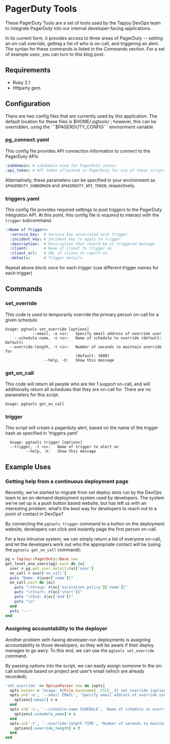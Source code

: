 PagerDuty Tools
===

These PagerDuty Tools are a set of tools used by the Tapjoy DevOps team to integrate PagerDuty into our internal developer-facing applications.

In its current form, it provides access to three areas of PagerDuty -- setting an on-call override, getting a list of who is on-call, and triggering an alert.  The syntax for these commands is listed in the Commands section.  For a set of example uses, you can turn to this blog post:  <Insert Blog Post Here>

## Requirements
* Ruby 2.1
* Httparty gem

## Configuration

There are two config files that are currently used by this application.  The default location for these files is $HOME/.pgtools/ ; however, this can be overridden, using the ```$PAGERDUTY_CONFIG``` environment variable

### pg_connect.yaml

This config file provides API connection information to connect to the PagerDuty APIs

```yaml
:subdomain: # subdomain used for PagerDuty access
:api_token: # API token allocated in PagerDuty for use of these scripts
```

Alternatively, these parameters can be specified in your environment as ```$PAGERDUTY_SUBDOMAIN``` and ```$PAGERDUTY_API_TOKEN```, respectively.

### triggers.yaml

This config file provides required settings to post triggers to the PagerDuty integration API.  At this point, this config file is *required* to interact with the `trigger` subcommand.

```yaml
:<Name of Trigger>:
  :service_key:  # Service key associated with Trigger
  :incident_key: # Incident key to apply to trigger
  :description:  # Description that should be in triggered message
  :client:       # Name of client to trigger on
  :client_url:   # URL of client to report on
  :details:      # Trigger details
```

Repeat above block once for each trigger (use different trigger names for each trigger)

## Commands
### set_override

This code is used to temporarily override the primary person on-call for a given schedule.

```
Usage: pgtools set_override [options]
            --email, -e <s>:   Specify email address of override user
    --schedule-name, -n <s>:   Name of schedule to override (default: Default)
  --override-length, -t <i>:   Number of seconds to maintain override for
                               (default: 3600)
                 --help, -h:   Show this message
```

### get_on_call

This code will return all people who are tier 1 support on-call, and will additionally return
all schedules that they are on-call for.  There are no parameters for this script.

```
Usage: pgtools get_on_call
```

### trigger

This script will create a pagerduty alert, based on the name of the trigger
hash as specified in 'triggers.yaml'

```
  Usage: pgtools trigger [options]
  --trigger, -t <s>:   Name of trigger to alert on
         --help, -h:   Show this message
```

## Example Uses
### Getting help from a continuous deployment page

Recently, we’ve started to migrate from set deploy slots run by the DevOps team to an on-demand deployment system used by developers.  The system we’ve set up is a push button based website, but has left us with an interesting problem: what’s the best way for developers to reach out to a point of contact in DevOps?

By connecting the ```pgtools trigger``` command to a button on the deployment website, developers can click and instantly page the first person on-call.

For a less intrusive system, we can simply return a list of everyone on-call, and let the developers work out who the appropriate contact will be (using the ```pgtools get_on_call``` command):

```ruby
pg = TapJoy::PagerDuty::Base.new
get_level_one_users(pg).each do |u|
  user = pg.get_user_details(u)['user']
  on_call = user['on_call']
  puts "Name: #{user['name']}"
  on_call.each do |oc|
    puts "\tGroup: #{oc['escalation_policy']['name']}"
    puts "\tStart: #{oc['start']}"
    puts "\tEnd: #{oc['end']}"
    puts "\n"
  end
  puts '---'
end
```

### Assigning accountability to the deployer

Another problem with having developer-run deployments is assigning accountability to those developers, so they will be aware if their deploy manages to go awry.  To this end, we can use the ```pgtools set_override``` command.

By passing options into the script, we can easily assign someone to the on-call schedule based on project and user’s email (which are already recorded):

```ruby
'set_override' => OptionParser.new do |opts|
  opts.banner = "Usage: #{File.basename(__FILE__)} set_override [options]"
  opts.on('-e', '--email EMAIL', 'Specify email address of override user') do |e|
    options[:email] = e
  end
  opts.on('-s', '--schedule-name SCHEDULE', 'Name of schedule to override') do |s|
    options[:schedule_name] = s
  end
  opts.on('-t', '--override-length TIME', 'Number of seconds to maintain override for') do |t|
    options[:override_length] = t
  end
end
```
